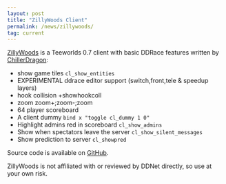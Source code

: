 ```yaml
---
layout: post
title: "ZillyWoods Client"
permalink: /news/zillywoods/
tag: current
---
```


[ZillyWoods](https://zillywoods.github.io/ZillyWoods-web/) is a Teeworlds 0.7 client with basic DDRace features written by [ChillerDragon](https://github.com/ChillerDragon/):

- show game tiles `cl_show_entities`
- EXPERIMENTAL ddrace editor support (switch,front,tele & speedup layers)
- hook collision +showhookcoll
- zoom zoom+;zoom-;zoom
- 64 player scoreboard
- A client dummy `bind x "toggle cl_dummy 1 0"`
- Highlight admins red in scoreboard `cl_show_admins`
- Show when spectators leave the server `cl_show_silent_messages`
- Show prediction to server `cl_showpred`

Source code is available on [GitHub](https://github.com/ZillyWoods/ZillyWoods).

ZillyWoods is not affiliated with or reviewed by DDNet directly, so use at your own risk.
